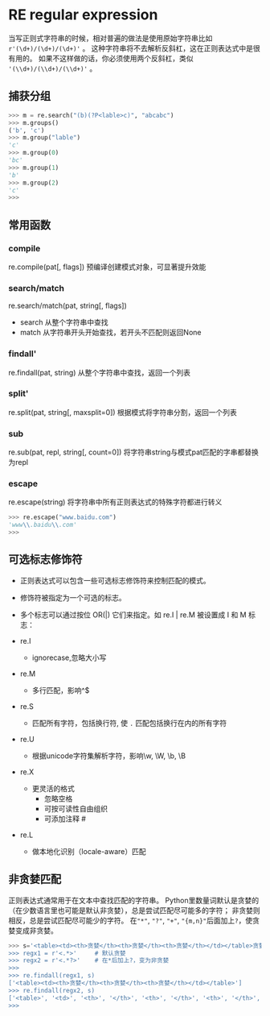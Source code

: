 
# RE regular expression

当写正则式字符串的时候，相对普遍的做法是使用原始字符串比如 `r'(\d+)/(\d+)/(\d+)'` 。 
这种字符串将不去解析反斜杠，这在正则表达式中是很有用的。 
如果不这样做的话，你必须使用两个反斜杠，类似 `'(\\d+)/(\\d+)/(\\d+)'` 。



## 捕获分组
```py
>>> m = re.search("(b)(?P<lable>c)", "abcabc")
>>> m.groups()
('b', 'c')
>>> m.group("lable")
'c'
>>> m.group(0)
'bc'
>>> m.group(1)
'b'
>>> m.group(2)
'c'
>>>
```


## 常用函数

### compile
re.compile(pat[, flags])
预编译创建模式对象，可显著提升效能


### search/match
re.search/match(pat, string[, flags])
* search 从整个字符串中查找
* match 从字符串开头开始查找，若开头不匹配则返回None


### findall'
re.findall(pat, string)
从整个字符串中查找，返回一个列表


### split'
re.split(pat, string[, maxsplit=0])
根据模式将字符串分割，返回一个列表


### sub
re.sub(pat, repl, string[, count=0])
将字符串string与模式pat匹配的字串都替换为repl

### escape
re.escape(string)
将字符串中所有正则表达式的特殊字符都进行转义

```py
>>> re.escape("www.baidu.com")
'www\\.baidu\\.com'
>>>
```




## 可选标志修饰符

* 正则表达式可以包含一些可选标志修饰符来控制匹配的模式。
* 修饰符被指定为一个可选的标志。
* 多个标志可以通过按位 OR(|) 它们来指定。如 re.I | re.M 被设置成 I 和 M 标志：

* re.I
  * ignorecase,忽略大小写
* re.M
  * 多行匹配，影响^$
* re.S
  * 匹配所有字符，包括换行符, 使 `.` 匹配包括换行在内的所有字符
* re.U
  * 根据unicode字符集解析字符，影响\w, \W, \b, \B
* re.X
  * 更灵活的格式
    * 忽略空格
    * 可按可读性自由组织
    * 可添加注释 #
* re.L	
  * 做本地化识别（locale-aware）匹配






## 非贪婪匹配

正则表达式通常用于在文本中查找匹配的字符串。
Python里数量词默认是贪婪的（在少数语言里也可能是默认非贪婪），总是尝试匹配尽可能多的字符；
非贪婪则相反，总是尝试匹配尽可能少的字符。
在`"*"`, `"?"`, `"+"`, `"{m,n}"`后面加上`?`，使贪婪变成非贪婪。

```py
>>> s='<table><td><th>贪婪</th><th>贪婪</th><th>贪婪</th></td></table>贪婪''''
>>> regx1 = r'<.*>'     # 默认贪婪
>>> regx2 = r'<.*?>'    # 在*后加上?，变为非贪婪
>>>
>>> re.findall(regx1, s)
['<table><td><th>贪婪</th><th>贪婪</th><th>贪婪</th></td></table>']
>>> re.findall(regx2, s)
['<table>', '<td>', '<th>', '</th>', '<th>', '</th>', '<th>', '</th>', '</td>', '</table>']
>>>
``` 


